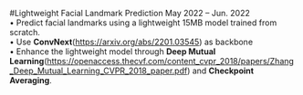 #Lightweight Facial Landmark Prediction May 2022 – Jun. 2022  
• Predict facial landmarks using a lightweight 15MB model trained from scratch.  
• Use **ConvNext**(https://arxiv.org/abs/2201.03545) as backbone  
• Enhance the lightweight model through **Deep Mutual Learning**(https://openaccess.thecvf.com/content_cvpr_2018/papers/Zhang_Deep_Mutual_Learning_CVPR_2018_paper.pdf) and **Checkpoint Averaging**.  
